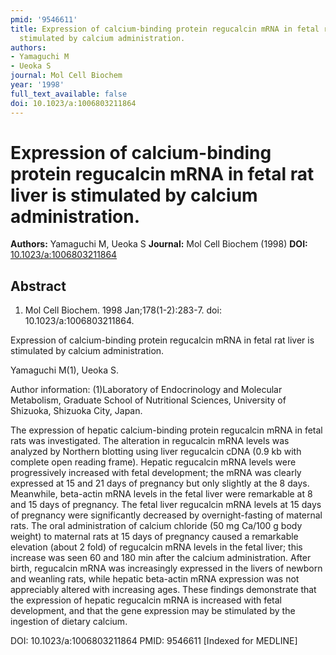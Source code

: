 ```yaml
---
pmid: '9546611'
title: Expression of calcium-binding protein regucalcin mRNA in fetal rat liver is
  stimulated by calcium administration.
authors:
- Yamaguchi M
- Ueoka S
journal: Mol Cell Biochem
year: '1998'
full_text_available: false
doi: 10.1023/a:1006803211864
---
```


# Expression of calcium-binding protein regucalcin mRNA in fetal rat liver is stimulated by calcium administration.
**Authors:** Yamaguchi M, Ueoka S
**Journal:** Mol Cell Biochem (1998)
**DOI:** [10.1023/a:1006803211864](https://doi.org/10.1023/a:1006803211864)

## Abstract

1. Mol Cell Biochem. 1998 Jan;178(1-2):283-7. doi: 10.1023/a:1006803211864.

Expression of calcium-binding protein regucalcin mRNA in fetal rat liver is 
stimulated by calcium administration.

Yamaguchi M(1), Ueoka S.

Author information:
(1)Laboratory of Endocrinology and Molecular Metabolism, Graduate School of 
Nutritional Sciences, University of Shizuoka, Shizuoka City, Japan.

The expression of hepatic calcium-binding protein regucalcin mRNA in fetal rats 
was investigated. The alteration in regucalcin mRNA levels was analyzed by 
Northern blotting using liver regucalcin cDNA (0.9 kb with complete open reading 
frame). Hepatic regucalcin mRNA levels were progressively increased with fetal 
development; the mRNA was clearly expressed at 15 and 21 days of pregnancy but 
only slightly at the 8 days. Meanwhile, beta-actin mRNA levels in the fetal 
liver were remarkable at 8 and 15 days of pregnancy. The fetal liver regucalcin 
mRNA levels at 15 days of pregnancy were significantly decreased by 
overnight-fasting of maternal rats. The oral administration of calcium chloride 
(50 mg Ca/100 g body weight) to maternal rats at 15 days of pregnancy caused a 
remarkable elevation (about 2 fold) of regucalcin mRNA levels in the fetal 
liver; this increase was seen 60 and 180 min after the calcium administration. 
After birth, regucalcin mRNA was increasingly expressed in the livers of newborn 
and weanling rats, while hepatic beta-actin mRNA expression was not appreciably 
altered with increasing ages. These findings demonstrate that the expression of 
hepatic regucalcin mRNA is increased with fetal development, and that the gene 
expression may be stimulated by the ingestion of dietary calcium.

DOI: 10.1023/a:1006803211864
PMID: 9546611 [Indexed for MEDLINE]
